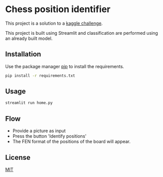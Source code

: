 # Chess position identifier

This project is a solution to a [kaggle challenge](https://www.kaggle.com/datasets/koryakinp/chess-positions).

This project is built using Streamlit and classification are performed using an already built model.

## Installation

Use the package manager [pip](https://pip.pypa.io/en/stable/) to install the requirements.

```bash
pip install -r requirements.txt
```

## Usage

```python
streamlit run home.py
```

## Flow

- Provide a picture as input
- Press the button 'Identify positions'
- The FEN format of the positions of the board will appear.

## License

[MIT](https://choosealicense.com/licenses/mit/)
